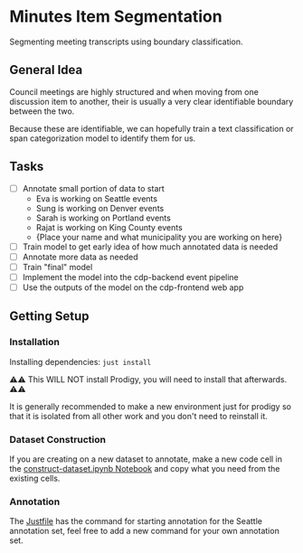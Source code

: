# Minutes Item Segmentation

Segmenting meeting transcripts using boundary classification.

## General Idea

Council meetings are highly structured and when moving from one discussion item
to another, their is usually a very clear identifiable boundary between the two.

Because these are identifiable, we can hopefully train a text classification or
span categorization model to identify them for us.

## Tasks

* [ ] Annotate small portion of data to start
  * Eva is working on Seattle events
  * Sung is working on Denver events
  * Sarah is working on Portland events
  * Rajat is working on King County events
  * {Place your name and what municipality you are working on here}
* [ ] Train model to get early idea of how much annotated data is needed
* [ ] Annotate more data as needed
* [ ] Train "final" model
* [ ] Implement the model into the cdp-backend event pipeline
* [ ] Use the outputs of the model on the cdp-frontend web app

## Getting Setup

### Installation

Installing dependencies: `just install`

⚠️⚠️ This WILL NOT install Prodigy, you will need to install that afterwards. ⚠️⚠️

It is generally recommended to make a new environment just for prodigy so that
it is isolated from all other work and you don't need to reinstall it.

### Dataset Construction

If you are creating on a new dataset to annotate, make a new code cell in the
[construct-dataset.ipynb Notebook](./construct-dataset.ipynb) and copy what you need
from the existing cells.

### Annotation

The [Justfile](./Justfile) has the command for starting annotation for the Seattle
annotation set, feel free to add a new command for your own annotation set.
